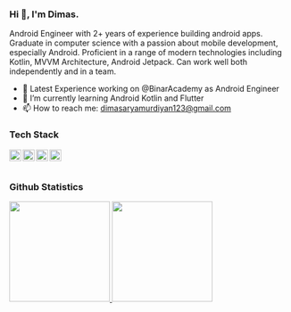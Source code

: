 ### Hi 👋, I'm Dimas.

Android Engineer with 2+ years of experience building android apps. Graduate in computer science with a passion about mobile development, especially Android. Proficient in a range of modern technologies including Kotlin, MVVM Architecture, Android Jetpack. Can work well both independently and in a team.

- 🔭 Latest Experience working on @BinarAcademy as Android Engineer
- 🌱 I’m currently learning Android Kotlin and Flutter
- 📫 How to reach me: dimasaryamurdiyan123@gmail.com

### Tech Stack
  <a href="#"><img align="left" alt="Kotlin" title="Kotlin" width="21px" src="https://upload.wikimedia.org/wikipedia/commons/0/06/Kotlin_Icon.svg" /></a>
  <a href="#"><img align="left" alt="Android" title="Android" width="21px" src="https://upload.wikimedia.org/wikipedia/commons/3/31/Android_robot_head.svg" /></a>
  <a href="#"><img align="left" alt="RxJava" title="RxJava" width="21px" src="https://seeklogo.com/images/R/reactivex-logo-D0FB68B710-seeklogo.com.png" /></a>
  <a href="#"><img align="left" alt="Dart" title="Dart" width="21px" src="https://upload.wikimedia.org/wikipedia/commons/a/a2/Dart_programming_language_logo_icon.svg" /></a>
  <br>
  <br>

### Github Statistics
<p align="left">
<a href="https://github.com/dimasaryamurdiyan">
  <img height="180em" src="https://github-readme-stats-eight-theta.vercel.app/api?username=dimasaryamurdiyan&show_icons=true&theme=algolia&include_all_commits=true&count_private=true"/>
  <img height="180em" src="https://github-readme-stats-eight-theta.vercel.app/api/top-langs/?username=dimasaryamurdiyan&layout=compact&langs_count=8&theme=algolia"/>
</a>
</p>

